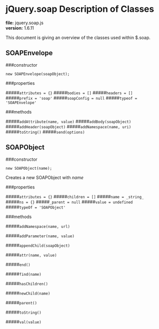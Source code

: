 jQuery.soap Description of Classes
==================================
**file:** jquery.soap.js  
**version:** 1.6.11

This document is giving an overview of the classes used within $.soap.

SOAPEnvelope
------------

###constructor

`new SOAPEnvelope(soapObject);`

###properties

#####`attributes = {}`
#####`bodies = []`
#####`headers = []`
#####`prefix = 'soap'`
#####`soapConfig = null`
#####`typeof = 'SOAPEnvelope'`

###methods

#####`addAttribute(name, value)`
#####`addBody(soapObject)`
#####`addHeader(soapObject)`
#####`addNamespace(name, uri)`
#####`toString()`
#####`send(options)`

SOAPObject
--------------------

###constructor

`new SOAPObject(name);`

Creates a new SOAPObject with _name_

###properties

#####`attributes = {}`
#####`children = []`
#####`name = _string_`
#####`ns = {}`
#####`_parent = null`
#####`value = undefined`
#####`typeOf = 'SOAPObject'`

###methods

#####`addNamespace(name, url)`

#####`addParameter(name, value)`

#####`appendChild(soapObject)`

#####`attr(name, value)`

#####`end()`

#####`find(name)`

#####`hasChildren()`

#####`newChild(name)`

#####`parent()`

#####`toString()`

#####`val(value)`
